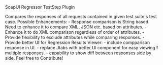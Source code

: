 SoapUI Regressor TestStep Plugin

Compares the responses of all requests contained in given test suite's test case.
Possible Enhancements:
    - Response comparison is String based. Need to enhance it to compare XML, JSON etc. based on attributes.
    - Enhance it to do XML comparison regardless of order of attributes.
    - Provide flexibility to exclude attributes while comparing responses.
    - Provide better UI for Regression Results Viewer:
        - include compparison response in UI.
        - replace Jtabs with better UI component for easy viewing f multiple responses.
        - capability to show diff between responses side by side.
Feel free to Contribute!
